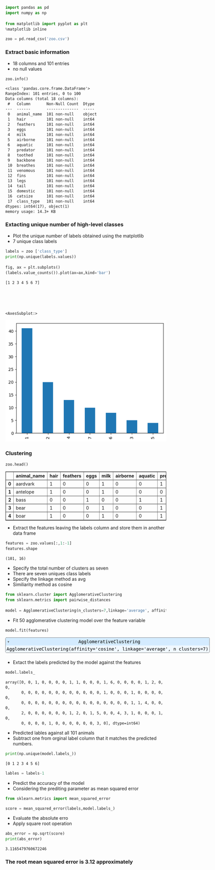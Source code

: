 ```python
import pandas as pd
import numpy as np

from matplotlib import pyplot as plt  
%matplotlib inline
```


```python
zoo = pd.read_csv('zoo.csv')
```

### Extract basic information 
- 18 columns and 101 entries
- no null values 


```python
zoo.info()
```

    <class 'pandas.core.frame.DataFrame'>
    RangeIndex: 101 entries, 0 to 100
    Data columns (total 18 columns):
     #   Column       Non-Null Count  Dtype 
    ---  ------       --------------  ----- 
     0   animal_name  101 non-null    object
     1   hair         101 non-null    int64 
     2   feathers     101 non-null    int64 
     3   eggs         101 non-null    int64 
     4   milk         101 non-null    int64 
     5   airborne     101 non-null    int64 
     6   aquatic      101 non-null    int64 
     7   predator     101 non-null    int64 
     8   toothed      101 non-null    int64 
     9   backbone     101 non-null    int64 
     10  breathes     101 non-null    int64 
     11  venomous     101 non-null    int64 
     12  fins         101 non-null    int64 
     13  legs         101 non-null    int64 
     14  tail         101 non-null    int64 
     15  domestic     101 non-null    int64 
     16  catsize      101 non-null    int64 
     17  class_type   101 non-null    int64 
    dtypes: int64(17), object(1)
    memory usage: 14.3+ KB
    

### Extacting unique number of high-level classes
-  Plot the unique number of labels obtained using the matplotlib
- 7 unique class labels



```python
labels = zoo ['class_type'] 
print(np.unique(labels.values))

fig, ax = plt.subplots()
(labels.value_counts()).plot(ax=ax,kind='bar')
```

    [1 2 3 4 5 6 7]
    




    <AxesSubplot:>




    
![png](output_5_2.png)
    


### Clustering 


```python
zoo.head()
```




<div>
<style scoped>
    .dataframe tbody tr th:only-of-type {
        vertical-align: middle;
    }

    .dataframe tbody tr th {
        vertical-align: top;
    }

    .dataframe thead th {
        text-align: right;
    }
</style>
<table border="1" class="dataframe">
  <thead>
    <tr style="text-align: right;">
      <th></th>
      <th>animal_name</th>
      <th>hair</th>
      <th>feathers</th>
      <th>eggs</th>
      <th>milk</th>
      <th>airborne</th>
      <th>aquatic</th>
      <th>predator</th>
      <th>toothed</th>
      <th>backbone</th>
      <th>breathes</th>
      <th>venomous</th>
      <th>fins</th>
      <th>legs</th>
      <th>tail</th>
      <th>domestic</th>
      <th>catsize</th>
      <th>class_type</th>
    </tr>
  </thead>
  <tbody>
    <tr>
      <th>0</th>
      <td>aardvark</td>
      <td>1</td>
      <td>0</td>
      <td>0</td>
      <td>1</td>
      <td>0</td>
      <td>0</td>
      <td>1</td>
      <td>1</td>
      <td>1</td>
      <td>1</td>
      <td>0</td>
      <td>0</td>
      <td>4</td>
      <td>0</td>
      <td>0</td>
      <td>1</td>
      <td>1</td>
    </tr>
    <tr>
      <th>1</th>
      <td>antelope</td>
      <td>1</td>
      <td>0</td>
      <td>0</td>
      <td>1</td>
      <td>0</td>
      <td>0</td>
      <td>0</td>
      <td>1</td>
      <td>1</td>
      <td>1</td>
      <td>0</td>
      <td>0</td>
      <td>4</td>
      <td>1</td>
      <td>0</td>
      <td>1</td>
      <td>1</td>
    </tr>
    <tr>
      <th>2</th>
      <td>bass</td>
      <td>0</td>
      <td>0</td>
      <td>1</td>
      <td>0</td>
      <td>0</td>
      <td>1</td>
      <td>1</td>
      <td>1</td>
      <td>1</td>
      <td>0</td>
      <td>0</td>
      <td>1</td>
      <td>0</td>
      <td>1</td>
      <td>0</td>
      <td>0</td>
      <td>4</td>
    </tr>
    <tr>
      <th>3</th>
      <td>bear</td>
      <td>1</td>
      <td>0</td>
      <td>0</td>
      <td>1</td>
      <td>0</td>
      <td>0</td>
      <td>1</td>
      <td>1</td>
      <td>1</td>
      <td>1</td>
      <td>0</td>
      <td>0</td>
      <td>4</td>
      <td>0</td>
      <td>0</td>
      <td>1</td>
      <td>1</td>
    </tr>
    <tr>
      <th>4</th>
      <td>boar</td>
      <td>1</td>
      <td>0</td>
      <td>0</td>
      <td>1</td>
      <td>0</td>
      <td>0</td>
      <td>1</td>
      <td>1</td>
      <td>1</td>
      <td>1</td>
      <td>0</td>
      <td>0</td>
      <td>4</td>
      <td>1</td>
      <td>0</td>
      <td>1</td>
      <td>1</td>
    </tr>
  </tbody>
</table>
</div>



- Extract the features leaving the labels column and store them in another data frame


```python
features = zoo.values[:,1:-1]
features.shape
```




    (101, 16)



- Specify the total number of clusters as seven 
- There are seven uniques class labels
- Specify the linkage method as avg
- Similiarity method as cosine 


```python
from sklearn.cluster import AgglomerativeClustering
from sklearn.metrics import pairwise_distances

model = AgglomerativeClustering(n_clusters=7,linkage='average', affinity='cosine')

```

- Fit 50 agglomerative clustering model over the feature variable 


```python
model.fit(features)
```




<style>#sk-container-id-1 {color: black;background-color: white;}#sk-container-id-1 pre{padding: 0;}#sk-container-id-1 div.sk-toggleable {background-color: white;}#sk-container-id-1 label.sk-toggleable__label {cursor: pointer;display: block;width: 100%;margin-bottom: 0;padding: 0.3em;box-sizing: border-box;text-align: center;}#sk-container-id-1 label.sk-toggleable__label-arrow:before {content: "▸";float: left;margin-right: 0.25em;color: #696969;}#sk-container-id-1 label.sk-toggleable__label-arrow:hover:before {color: black;}#sk-container-id-1 div.sk-estimator:hover label.sk-toggleable__label-arrow:before {color: black;}#sk-container-id-1 div.sk-toggleable__content {max-height: 0;max-width: 0;overflow: hidden;text-align: left;background-color: #f0f8ff;}#sk-container-id-1 div.sk-toggleable__content pre {margin: 0.2em;color: black;border-radius: 0.25em;background-color: #f0f8ff;}#sk-container-id-1 input.sk-toggleable__control:checked~div.sk-toggleable__content {max-height: 200px;max-width: 100%;overflow: auto;}#sk-container-id-1 input.sk-toggleable__control:checked~label.sk-toggleable__label-arrow:before {content: "▾";}#sk-container-id-1 div.sk-estimator input.sk-toggleable__control:checked~label.sk-toggleable__label {background-color: #d4ebff;}#sk-container-id-1 div.sk-label input.sk-toggleable__control:checked~label.sk-toggleable__label {background-color: #d4ebff;}#sk-container-id-1 input.sk-hidden--visually {border: 0;clip: rect(1px 1px 1px 1px);clip: rect(1px, 1px, 1px, 1px);height: 1px;margin: -1px;overflow: hidden;padding: 0;position: absolute;width: 1px;}#sk-container-id-1 div.sk-estimator {font-family: monospace;background-color: #f0f8ff;border: 1px dotted black;border-radius: 0.25em;box-sizing: border-box;margin-bottom: 0.5em;}#sk-container-id-1 div.sk-estimator:hover {background-color: #d4ebff;}#sk-container-id-1 div.sk-parallel-item::after {content: "";width: 100%;border-bottom: 1px solid gray;flex-grow: 1;}#sk-container-id-1 div.sk-label:hover label.sk-toggleable__label {background-color: #d4ebff;}#sk-container-id-1 div.sk-serial::before {content: "";position: absolute;border-left: 1px solid gray;box-sizing: border-box;top: 0;bottom: 0;left: 50%;z-index: 0;}#sk-container-id-1 div.sk-serial {display: flex;flex-direction: column;align-items: center;background-color: white;padding-right: 0.2em;padding-left: 0.2em;position: relative;}#sk-container-id-1 div.sk-item {position: relative;z-index: 1;}#sk-container-id-1 div.sk-parallel {display: flex;align-items: stretch;justify-content: center;background-color: white;position: relative;}#sk-container-id-1 div.sk-item::before, #sk-container-id-1 div.sk-parallel-item::before {content: "";position: absolute;border-left: 1px solid gray;box-sizing: border-box;top: 0;bottom: 0;left: 50%;z-index: -1;}#sk-container-id-1 div.sk-parallel-item {display: flex;flex-direction: column;z-index: 1;position: relative;background-color: white;}#sk-container-id-1 div.sk-parallel-item:first-child::after {align-self: flex-end;width: 50%;}#sk-container-id-1 div.sk-parallel-item:last-child::after {align-self: flex-start;width: 50%;}#sk-container-id-1 div.sk-parallel-item:only-child::after {width: 0;}#sk-container-id-1 div.sk-dashed-wrapped {border: 1px dashed gray;margin: 0 0.4em 0.5em 0.4em;box-sizing: border-box;padding-bottom: 0.4em;background-color: white;}#sk-container-id-1 div.sk-label label {font-family: monospace;font-weight: bold;display: inline-block;line-height: 1.2em;}#sk-container-id-1 div.sk-label-container {text-align: center;}#sk-container-id-1 div.sk-container {/* jupyter's `normalize.less` sets `[hidden] { display: none; }` but bootstrap.min.css set `[hidden] { display: none !important; }` so we also need the `!important` here to be able to override the default hidden behavior on the sphinx rendered scikit-learn.org. See: https://github.com/scikit-learn/scikit-learn/issues/21755 */display: inline-block !important;position: relative;}#sk-container-id-1 div.sk-text-repr-fallback {display: none;}</style><div id="sk-container-id-1" class="sk-top-container"><div class="sk-text-repr-fallback"><pre>AgglomerativeClustering(affinity=&#x27;cosine&#x27;, linkage=&#x27;average&#x27;, n_clusters=7)</pre><b>In a Jupyter environment, please rerun this cell to show the HTML representation or trust the notebook. <br />On GitHub, the HTML representation is unable to render, please try loading this page with nbviewer.org.</b></div><div class="sk-container" hidden><div class="sk-item"><div class="sk-estimator sk-toggleable"><input class="sk-toggleable__control sk-hidden--visually" id="sk-estimator-id-1" type="checkbox" checked><label for="sk-estimator-id-1" class="sk-toggleable__label sk-toggleable__label-arrow">AgglomerativeClustering</label><div class="sk-toggleable__content"><pre>AgglomerativeClustering(affinity=&#x27;cosine&#x27;, linkage=&#x27;average&#x27;, n_clusters=7)</pre></div></div></div></div></div>



- Extact the labels predicted by the model against the features


```python
model.labels_
```




    array([0, 0, 1, 0, 0, 0, 0, 1, 1, 0, 0, 0, 1, 6, 0, 0, 0, 0, 1, 2, 0, 0,
           0, 0, 0, 0, 0, 0, 0, 0, 0, 0, 0, 0, 1, 0, 0, 0, 1, 0, 0, 0, 0, 0,
           0, 0, 0, 0, 0, 0, 0, 0, 0, 0, 0, 0, 0, 0, 0, 0, 1, 1, 4, 0, 0, 0,
           2, 0, 0, 0, 0, 0, 0, 1, 2, 0, 1, 5, 0, 0, 4, 3, 1, 0, 0, 0, 1, 0,
           0, 0, 0, 0, 1, 0, 0, 0, 0, 0, 0, 3, 0], dtype=int64)



- Predicted lables against all 101 animals 
- Subtract one from orginal label column that it matches the predicted numbers. 


```python
print(np.unique(model.labels_))
```

    [0 1 2 3 4 5 6]
    


```python
lables = labels-1
```

- Predict the accuracy of the model 
- Considering the prediting parameter as mean squared error


```python
from sklearn.metrics import mean_squared_error
```


```python
score = mean_squared_error(labels,model.labels_)
```

- Evaluate the absolute erro
- Apply square root operation


```python
abs_error = np.sqrt(score)
print(abs_error)
```

    3.1165479760672246
    

### The root mean squared error is 3.12 approximately 
